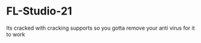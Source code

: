# FL-Studio-21
Its cracked with cracking supports so you gotta remove your anti virus for it to work
